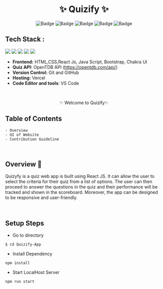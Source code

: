<h1 align="center">
       ✨  Quizify  ✨
</h1>

<div align="center">

![Badge](https://img.shields.io/badge/Tech_Stack-HTML-orange)
![Badge](https://img.shields.io/badge/CSS-blue)
![Badge](https://img.shields.io/badge/React_Js-cyan)
![Badge](https://img.shields.io/badge/-Java_Script-yellow)
![Badge](https://img.shields.io/badge/Version-1.0-green)

</div>

## Tech Stack :

<img src="https://img.shields.io/badge/html5%20-%23E34F26.svg?&style=for-the-badge&logo=html5&logoColor=white"/> 
<img src="https://img.shields.io/badge/css3%20-%231572B6.svg?&style=for-the-badge&logo=css3&logoColor=white"/> 
<img src="https://img.shields.io/badge/react%20-%2314354C.svg?&style=for-the-badge&logo=react&logoColor=white"/> 
<img src="https://img.shields.io/badge/Bootstrap-563D7C?style=for-the-badge&logo=bootstrap&logoColor=white"/> 
<img src="https://img.shields.io/badge/Chakra_UI-6066C7?style=for-the-badge&logo=chakraui&logoColor=white"/>

- **Frontend:** HTML,CSS,React Js, Java Script, Bootstrap, Chakra UI
- **Quiz API:** OpenTDB API (https://opentdb.com/api/)
- **Version Control:** Git and GitHub
- **Hosting:** Vercel
- **Code Editor and tools**: VS Code

 <br />

   <p align="center">✨ Welcome to Quizify✨ <br /></p>

## Table of Contents

    - Overview
    - UI of Website
    - Contribution Guideline

 <br />

## Overview 🔨

Quizyfy is a quiz web app is built using React JS. It can allow the user to select the criteria for their quiz from a list of options. The user can then proceed to answer the questions in the quiz and their performance will be tracked and shown in the scoreboard. Moreover, the app can be designed to be responsive and user-friendly.

  <br />

## Setup Steps

- Go to directory

```
$ cd Quizify-App
```

- Install Dependency

```
npm install
```

- Start LocalHost Server

```
npm run start
```

  <br />
